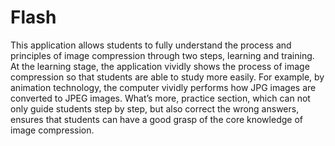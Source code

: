 # Flash
This application allows students to fully understand the process and principles of image compression through two steps, learning and training. At the learning stage, the application vividly shows the process of image compression so that students are able to study more easily. For example, by animation technology, the computer vividly performs how JPG images are converted to JPEG images. What’s more, practice section, which can not only guide students step by step, but also correct the wrong answers, ensures that students can have a good grasp of the core knowledge of image compression.
